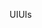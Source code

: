 <span data-ttu-id="2b887-101">UI</span><span class="sxs-lookup"><span data-stu-id="2b887-101">UIs</span></span>
